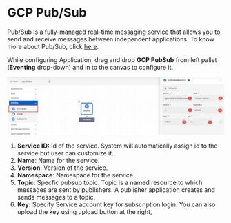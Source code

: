 # GCP Pub/Sub

Pub/Sub is a fully-managed real-time messaging service that allows you to send and receive messages between independent applications. To know more about Pub/Sub, click [here](https://cloud.google.com/pubsub). 

While configuring Application, drag and drop **GCP PubSub** from left pallet (**Eventing** drop-down) and in to the canvas to configure it.

![1](imgs/1.jpg)

1. **Service ID:** Id of the service. System will automatically assign id to the service but user can customize it.
2. **Name**: Name for the service.
3. **Version**: Version of the service.
4. **Namespace**: Namespace for the service.
5. **Topic**: Specfic pubsub topic. 
   Topic is a named resource to which messages are sent by publishers. A publisher application creates and sends messages to a topic.
6. **Key:** Specify Service account key for subscription login. You can also upload the key using upload button at the right, 
